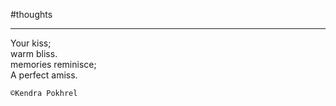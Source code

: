 #thoughts 

___

Your kiss;  
warm bliss.  
memories reminisce;   
A perfect amiss.  

`©Kendra Pokhrel`
